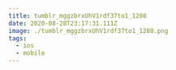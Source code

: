 ```yaml
---
title: tumblr_mggzbrxUhV1rdf37to1_1280
date: 2020-08-28T23:17:31.111Z
image: ./tumblr_mggzbrxUhV1rdf37to1_1280.png
tags:
  - ios
  - mobile
---
```

